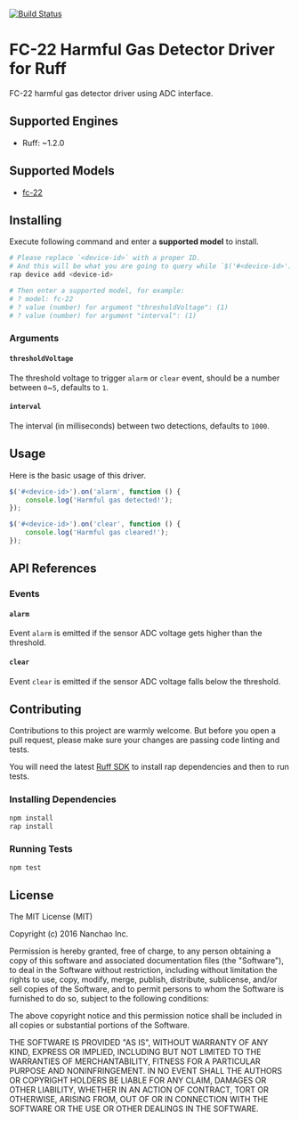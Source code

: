 [![Build Status](https://travis-ci.org/ruff-drivers/fc-22.svg)](https://travis-ci.org/ruff-drivers/fc-22)

# FC-22 Harmful Gas Detector Driver for Ruff

FC-22 harmful gas detector driver using ADC interface.

## Supported Engines

* Ruff: ~1.2.0

## Supported Models

- [fc-22](https://rap.ruff.io/devices/fc-22)

## Installing

Execute following command and enter a **supported model** to install.

```sh
# Please replace `<device-id>` with a proper ID.
# And this will be what you are going to query while `$('#<device-id>')`.
rap device add <device-id>

# Then enter a supported model, for example:
# ? model: fc-22
# ? value (number) for argument "thresholdVoltage": (1)
# ? value (number) for argument "interval": (1)
```

### Arguments

#### `thresholdVoltage`

The threshold voltage to trigger `alarm` or `clear` event, should be a number between `0`~`5`, defaults to `1`.

#### `interval`

The interval (in milliseconds) between two detections, defaults to `1000`.

## Usage

Here is the basic usage of this driver.

```js
$('#<device-id>').on('alarm', function () {
    console.log('Harmful gas detected!');
});

$('#<device-id>').on('clear', function () {
    console.log('Harmful gas cleared!');
});
```

## API References

### Events

#### `alarm`

Event `alarm` is emitted if the sensor ADC voltage gets higher than the threshold.

#### `clear`

Event `clear` is emitted if the sensor ADC voltage falls below the threshold.

## Contributing

Contributions to this project are warmly welcome. But before you open a pull request, please make sure your changes are passing code linting and tests.

You will need the latest [Ruff SDK](https://ruff.io/) to install rap dependencies and then to run tests.

### Installing Dependencies

```sh
npm install
rap install
```

### Running Tests

```sh
npm test
```

## License

The MIT License (MIT)

Copyright (c) 2016 Nanchao Inc.

Permission is hereby granted, free of charge, to any person obtaining a copy of this software and associated documentation files (the "Software"), to deal in the Software without restriction, including without limitation the rights to use, copy, modify, merge, publish, distribute, sublicense, and/or sell copies of the Software, and to permit persons to whom the Software is furnished to do so, subject to the following conditions:

The above copyright notice and this permission notice shall be included in all copies or substantial portions of the Software.

THE SOFTWARE IS PROVIDED "AS IS", WITHOUT WARRANTY OF ANY KIND, EXPRESS OR IMPLIED, INCLUDING BUT NOT LIMITED TO THE WARRANTIES OF MERCHANTABILITY, FITNESS FOR A PARTICULAR PURPOSE AND NONINFRINGEMENT. IN NO EVENT SHALL THE AUTHORS OR COPYRIGHT HOLDERS BE LIABLE FOR ANY CLAIM, DAMAGES OR OTHER LIABILITY, WHETHER IN AN ACTION OF CONTRACT, TORT OR OTHERWISE, ARISING FROM, OUT OF OR IN CONNECTION WITH THE SOFTWARE OR THE USE OR OTHER DEALINGS IN THE SOFTWARE.
